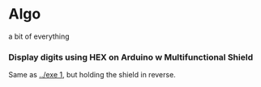 # Algo
a bit of everything
  
  
### Display digits using HEX on Arduino w Multifunctional Shield

Same as [../exe 1](https://github.com/xR86/algo/tree/master/arduino/labs/exe1), but holding the shield in reverse.

